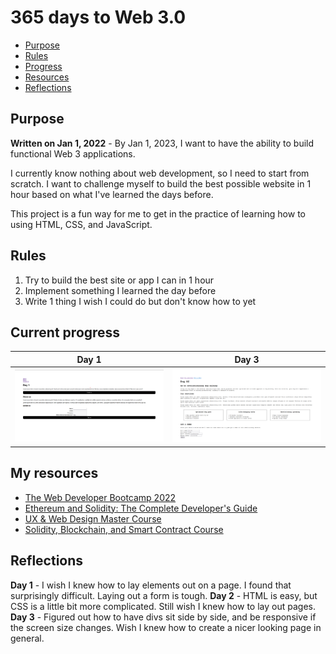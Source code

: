 # 365 days to Web 3.0

- [Purpose](#purpose)
- [Rules](#rules)
- [Progress](#current-progress)
- [Resources](#my-resources)
- [Reflections](#reflections)

## Purpose
__Written on Jan 1, 2022__ - By Jan 1, 2023, I want to have the ability to build functional Web 3 applications. 

I currently know nothing about web development, so I need to start from scratch. 
I want to challenge myself to build the best possible website in 1 hour based on what I've learned the days before.

This project is a fun way for me to get in the practice of learning how to using HTML, CSS, and JavaScript. 

## Rules
1. Try to build the best site or app I can in 1 hour
2. Implement something I learned the day before
3. Write 1 thing I wish I could do but don't know how to yet

## Current progress
| Day 1      | Day 3 |
| ----------- | ----------- |
| ![Day 1](/day1/day1.png "Day 1 screenshot") | ![Day 3](/day3/day3.png "Day 2 gif") |

## My resources
- [The Web Developer Bootcamp 2022](https://www.udemy.com/course/the-web-developer-bootcamp/)
- [Ethereum and Solidity: The Complete Developer's Guide](https://www.udemy.com/course/ethereum-and-solidity-the-complete-developers-guide/)
- [UX & Web Design Master Course](https://www.udemy.com/course/ux-web-design-master-course-strategy-design-development/)
- [Solidity, Blockchain, and Smart Contract Course](https://www.youtube.com/watch?v=M576WGiDBdQ&list=WL&index=4&t=1804s)

## Reflections
__Day 1__ - I wish I knew how to lay elements out on a page. I found that surprisingly difficult. Laying out a form is tough.
__Day 2__ - HTML is easy, but CSS is a little bit more complicated. Still wish I knew how to lay out pages.
__Day 3__ - Figured out how to have divs sit side by side, and be responsive if the screen size changes. Wish I knew how to create a nicer looking page in general.